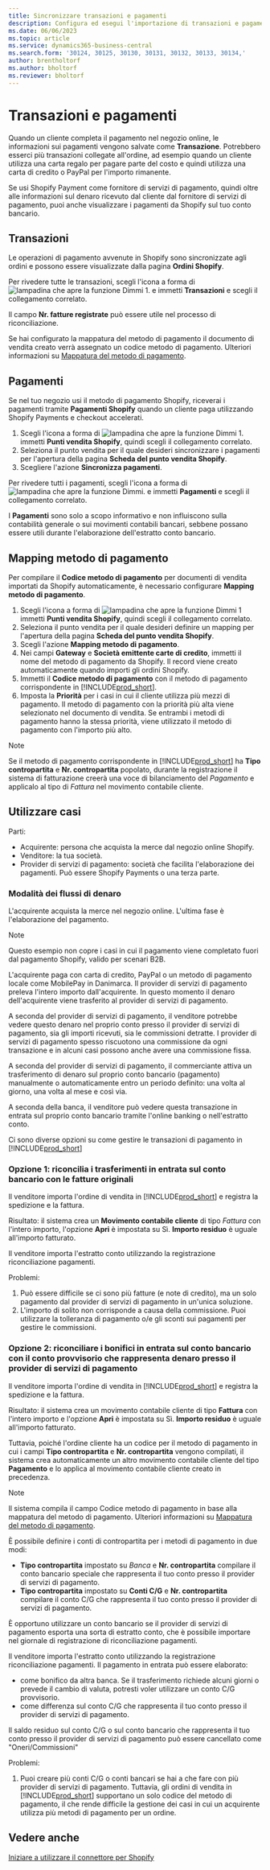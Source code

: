 ```yaml
---
title: Sincronizzare transazioni e pagamenti
description: Configura ed esegui l'importazione di transazioni e pagamenti da Shopify.
ms.date: 06/06/2023
ms.topic: article
ms.service: dynamics365-business-central
ms.search.form: '30124, 30125, 30130, 30131, 30132, 30133, 30134,'
author: brentholtorf
ms.author: bholtorf
ms.reviewer: bholtorf
---
```


# Transazioni e pagamenti

Quando un cliente completa il pagamento nel negozio online, le informazioni sui pagamenti vengono salvate come **Transazione**. Potrebbero esserci più transazioni collegate all'ordine, ad esempio quando un cliente utilizza una carta regalo per pagare parte del costo e quindi utilizza una carta di credito o PayPal per l'importo rimanente.

Se usi Shopify Payment come fornitore di servizi di pagamento, quindi oltre alle informazioni sul denaro ricevuto dal cliente dal fornitore di servizi di pagamento, puoi anche visualizzare i pagamenti da Shopify sul tuo conto bancario.

## Transazioni

Le operazioni di pagamento avvenute in Shopify sono sincronizzate agli ordini e possono essere visualizzate dalla pagina **Ordini Shopify**.

Per rivedere tutte le transazioni, scegli l'icona a forma di ![lampadina che apre la funzione Dimmi 1.](../media/ui-search/search_small.png "Dimmi cosa vuoi fare") e immetti **Transazioni** e scegli il collegamento correlato.

Il campo **Nr. fatture registrate** può essere utile nel processo di riconciliazione.

Se hai configurato la mappatura del metodo di pagamento il documento di vendita creato verrà assegnato un codice metodo di pagamento. Ulteriori informazioni su [Mappatura del metodo di pagamento](#payment-method-mapping).

## Pagamenti

Se nel tuo negozio usi il metodo di pagamento Shopify, riceverai i pagamenti tramite **Pagamenti Shopify** quando un cliente paga utilizzando Shopify Payments e checkout accelerati.

1. Scegli l'icona a forma di ![lampadina che apre la funzione Dimmi 1.](../media/ui-search/search_small.png "Dimmi cosa vuoi fare") immetti **Punti vendita Shopify**, quindi scegli il collegamento correlato.
2. Seleziona il punto vendita per il quale desideri sincronizzare i pagamenti per l'apertura della pagina **Scheda del punto vendita Shopify**.
3. Scegliere l'azione **Sincronizza pagamenti**.

Per rivedere tutti i pagamenti, scegli l'icona a forma di ![lampadina che apre la funzione Dimmi.](../media/ui-search/search_small.png "Dimmi cosa vuoi fare") e immetti **Pagamenti** e scegli il collegamento correlato.

I **Pagamenti** sono solo a scopo informativo e non influiscono sulla contabilità generale o sui movimenti contabili bancari, sebbene possano essere utili durante l'elaborazione dell'estratto conto bancario.

## Mapping metodo di pagamento

Per compilare il **Codice metodo di pagamento** per documenti di vendita importati da Shopify automaticamente, è necessario configurare **Mapping metodo di pagamento**.

1. Scegli l'icona a forma di ![lampadina che apre la funzione Dimmi 1](../media/ui-search/search_small.png "Informazioni sull'operazione che si desidera eseguire") immetti **Punti vendita Shopify**, quindi scegli il collegamento correlato.
2. Seleziona il punto vendita per il quale desideri definire un mapping per l'apertura della pagina **Scheda del punto vendita Shopify**.
3. Scegli l'azione **Mapping metodo di pagamento**.
4. Nei campi **Gateway** e **Società emittente carte di credito**, immetti il nome del metodo di pagamento da Shopify. Il record viene creato automaticamente quando importi gli ordini Shopify.
5. Immetti il **Codice metodo di pagamento** con il metodo di pagamento corrispondente in [!INCLUDE[prod_short](../includes/prod_short.md)].
6. Imposta la **Priorità** per i casi in cui il cliente utilizza più mezzi di pagamento. Il metodo di pagamento con la priorità più alta viene selezionato nel documento di vendita. Se entrambi i metodi di pagamento hanno la stessa priorità, viene utilizzato il metodo di pagamento con l'importo più alto.

> [!NOTE]  
> Se il metodo di pagamento corrispondente in [!INCLUDE[prod_short](../includes/prod_short.md)] ha **Tipo contropartita** e **Nr. contropartita** popolato, durante la registrazione il sistema di fatturazione creerà una voce di bilanciamento del *Pagamento* e applicalo al tipo di *Fattura* nel movimento contabile cliente.

## Utilizzare casi
  
Parti:

* Acquirente: persona che acquista la merce dal negozio online Shopify.
* Venditore: la tua società.
* Provider di servizi di pagamento: società che facilita l'elaborazione dei pagamenti. Può essere Shopify Payments o una terza parte.

### Modalità dei flussi di denaro

L'acquirente acquista la merce nel negozio online. L'ultima fase è l'elaborazione del pagamento.

>[!NOTE]
> Questo esempio non copre i casi in cui il pagamento viene completato fuori dal pagamento Shopify, valido per scenari B2B.
  
L'acquirente paga con carta di credito, PayPal o un metodo di pagamento locale come MobilePay in Danimarca. Il provider di servizi di pagamento preleva l'intero importo dall'acquirente. In questo momento il denaro dell'acquirente viene trasferito al provider di servizi di pagamento.

A seconda del provider di servizi di pagamento, il venditore potrebbe vedere questo denaro nel proprio conto presso il provider di servizi di pagamento, sia gli importi ricevuti, sia le commissioni detratte. I provider di servizi di pagamento spesso riscuotono una commissione da ogni transazione e in alcuni casi possono anche avere una commissione fissa.
  
A seconda del provider di servizi di pagamento, il commerciante attiva un trasferimento di denaro sul proprio conto bancario (pagamento) manualmente o automaticamente entro un periodo definito: una volta al giorno, una volta al mese e così via.
  
A seconda della banca, il venditore può vedere questa transazione in entrata sul proprio conto bancario tramite l'online banking o nell'estratto conto.

Ci sono diverse opzioni su come gestire le transazioni di pagamento in [!INCLUDE[prod_short](../includes/prod_short.md)]
  
### Opzione 1: riconcilia i trasferimenti in entrata sul conto bancario con le fatture originali
  
Il venditore importa l'ordine di vendita in [!INCLUDE[prod_short](../includes/prod_short.md)] e registra la spedizione e la fattura.

Risultato: il sistema crea un **Movimento contabile cliente** di tipo *Fattura* con l'intero importo, l'opzione **Apri** è impostata su Sì. **Importo residuo** è uguale all'importo fatturato.

Il venditore importa l'estratto conto utilizzando la registrazione riconciliazione pagamenti.

Problemi:

1. Può essere difficile se ci sono più fatture (e note di credito), ma un solo pagamento dal provider di servizi di pagamento in un'unica soluzione.
2. L'importo di solito non corrisponde a causa della commissione. Puoi utilizzare la tolleranza di pagamento o/e gli sconti sui pagamenti per gestire le commissioni.

### Opzione 2: riconciliare i bonifici in entrata sul conto bancario con il conto provvisorio che rappresenta denaro presso il provider di servizi di pagamento
  
Il venditore importa l'ordine di vendita in [!INCLUDE[prod_short](../includes/prod_short.md)] e registra la spedizione e la fattura.
  
Risultato: il sistema crea un movimento contabile cliente di tipo **Fattura** con l'intero importo e l'opzione **Apri** è impostata su Sì. **Importo residuo** è uguale all'importo fatturato.

Tuttavia, poiché l'ordine cliente ha un codice per il metodo di pagamento in cui i campi **Tipo contropartita** e **Nr. contropartita** vengono compilati, il sistema crea automaticamente un altro movimento contabile cliente del tipo **Pagamento** e lo applica al movimento contabile cliente creato in precedenza.

>[!NOTE]
> Il sistema compila il campo Codice metodo di pagamento in base alla mappatura del metodo di pagamento. Ulteriori informazioni su [Mappatura del metodo di pagamento](#payment-method-mapping).
  
È possibile definire i conti di contropartita per i metodi di pagamento in due modi:

* **Tipo contropartita** impostato su *Banca* e **Nr. contropartita** compilare il conto bancario speciale che rappresenta il tuo conto presso il provider di servizi di pagamento.
* **Tipo contropartita** impostato su **Conti C/G** e **Nr. contropartita** compilare il conto C/G che rappresenta il tuo conto presso il provider di servizi di pagamento.

È opportuno utilizzare un conto bancario se il provider di servizi di pagamento esporta una sorta di estratto conto, che è possibile importare nel giornale di registrazione di riconciliazione pagamenti.

Il venditore importa l'estratto conto utilizzando la registrazione riconciliazione pagamenti. Il pagamento in entrata può essere elaborato:

* come bonifico da altra banca. Se il trasferimento richiede alcuni giorni o prevede il cambio di valuta, potresti voler utilizzare un conto C/G provvisorio.
* come differenza sul conto C/G che rappresenta il tuo conto presso il provider di servizi di pagamento.
  
Il saldo residuo sul conto C/G o sul conto bancario che rappresenta il tuo conto presso il provider di servizi di pagamento può essere cancellato come "Oneri/Commissioni"

Problemi:

1. Puoi creare più conti C/G o conti bancari se hai a che fare con più provider di servizi di pagamento. Tuttavia, gli ordini di vendita in [!INCLUDE[prod_short](../includes/prod_short.md)] supportano un solo codice del metodo di pagamento, il che rende difficile la gestione dei casi in cui un acquirente utilizza più metodi di pagamento per un ordine.

## Vedere anche

[Iniziare a utilizzare il connettore per Shopify](get-started.md)  
